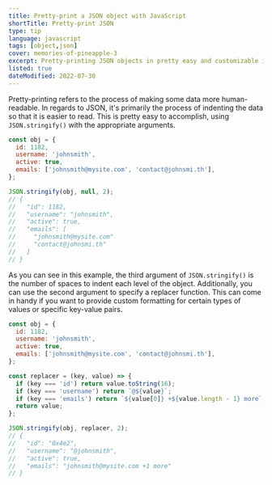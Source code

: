 ```yaml
---
title: Pretty-print a JSON object with JavaScript
shortTitle: Pretty-print JSON
type: tip
language: javascript
tags: [object,json]
cover: memories-of-pineapple-3
excerpt: Pretty-printing JSON objects in pretty easy and customizable in JavaScript. Here's the gist of it.
listed: true
dateModified: 2022-07-30
---
```


Pretty-printing refers to the process of making some data more human-readable. In regards to JSON, it's primarily the process of indenting the data so that it is easier to read. This is pretty easy to accomplish, using `JSON.stringify()` with the appropriate arguments.

```js
const obj = {
  id: 1182,
  username: 'johnsmith',
  active: true,
  emails: ['johnsmith@mysite.com', 'contact@johnsmi.th'],
};

JSON.stringify(obj, null, 2);
// {
//   "id": 1182,
//   "username": "johnsmith",
//   "active": true,
//   "emails": [
//     "johnsmith@mysite.com"
//     "contact@johnsmi.th"
//   ]
// }
```

As you can see in this example, the third argument of `JSON.stringify()` is the number of spaces to indent each level of the object. Additionally, you can use the second argument to specify a replacer function. This can come in handy if you want to provide custom formatting for certain types of values or specific key-value pairs.

```js
const obj = {
  id: 1182,
  username: 'johnsmith',
  active: true,
  emails: ['johnsmith@mysite.com', 'contact@johnsmi.th'],
};

const replacer = (key, value) => {
  if (key === 'id') return value.toString(16);
  if (key === 'username') return `@${value}`;
  if (key === 'emails') return `${value[0]} +${value.length - 1} more`;
  return value;
};

JSON.stringify(obj, replacer, 2);
// {
//   "id": "0x4e2",
//   "username": "@johnsmith",
//   "active": true,
//   "emails": "johnsmith@mysite.com +1 more"
// }
```
